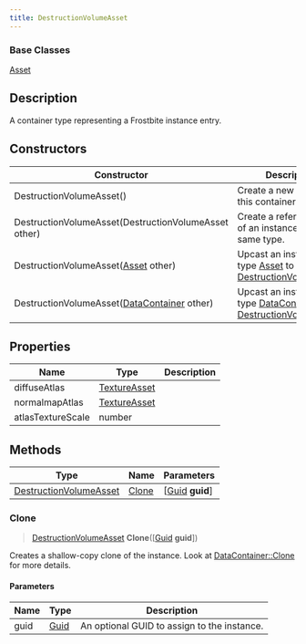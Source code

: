 ```yaml
---
title: DestructionVolumeAsset
---
```

### Base Classes

[Asset](/vext/ref/fb/asset/)

## Description

A container type representing a Frostbite instance entry.

## Constructors

| Constructor                                                                       | Description                                                                                                                         |
| --------------------------------------------------------------------------------- | ----------------------------------------------------------------------------------------------------------------------------------- |
| DestructionVolumeAsset()                                                          | Create a new instance of this container type.                                                                                       |
| DestructionVolumeAsset(DestructionVolumeAsset other)                              | Create a reference copy of an instance of the same type.                                                                            |
| DestructionVolumeAsset([Asset](/vext/ref/fb/asset/) other)                                      | Upcast an instance of type [Asset](/vext/ref/fb/asset/) to [DestructionVolumeAsset](/vext/ref/fb/destructionvolumeasset/).                                      |
| DestructionVolumeAsset([DataContainer](/vext/ref/shared/class/datacontainer) other) | Upcast an instance of type [DataContainer](/vext/ref/shared/class/datacontainer) to [DestructionVolumeAsset](/vext/ref/fb/destructionvolumeasset/). |

## Properties

| Name              | Type                         | Description |
| ----------------- | ---------------------------- | ----------- |
| diffuseAtlas      | [TextureAsset](/vext/ref/fb/textureasset/) |             |
| normalmapAtlas    | [TextureAsset](/vext/ref/fb/textureasset/) |             |
| atlasTextureScale | number                       |             |

## Methods

| Type                                             | Name            | Parameters                                     |
| ------------------------------------------------ | --------------- | ---------------------------------------------- |
| [DestructionVolumeAsset](/vext/ref/fb/destructionvolumeasset/) | [Clone](#clone) | \[[Guid](/vext/ref/shared/class/guid) **guid**\] |

### Clone

> [DestructionVolumeAsset](/vext/ref/fb/destructionvolumeasset/) **Clone**(\[[Guid](/vext/ref/shared/class/guid) **guid**\])

Creates a shallow-copy clone of the instance. Look at [DataContainer::Clone](/vext/ref/shared/class/datacontainer#clone) for more details.

#### Parameters

| Name | Type         | Description                                 |
| ---- | ------------ | ------------------------------------------- |
| guid | [Guid](/vext/ref/shared/class/guid/) | An optional GUID to assign to the instance. |
